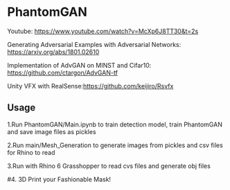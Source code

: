 # PhantomGAN

Youtube: https://www.youtube.com/watch?v=McXp6J8TT30&t=2s

Generating Adversarial Examples with Adversarial Networks: https://arxiv.org/abs/1801.02610

Implementation of AdvGAN on MINST and Cifar10: https://github.com/ctargon/AdvGAN-tf

Unity VFX with RealSense:https://github.com/keijiro/Rsvfx

## Usage
1.Run PhantomGAN/Main.ipynb to train detection model, train PhantomGAN and save image files as pickles

2.Run main/Mesh_Generation to generate images from pickles and csv files for Rhino to read

3.Run with Rhino 6 Grasshopper to read cvs files and generate obj files

#4. 3D Print your Fashionable Mask!
